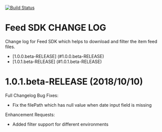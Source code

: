 [![Build Status](https://travis-ci.org/eBay/FeedSDK.svg?branch=master)](https://travis-ci.org/eBay/FeedSDK)

Feed SDK CHANGE LOG
====================
Change log for Feed SDK which helps to download and filter the item feed files.
* [1.0.0.beta-RELEASE] (#1.0.0.beta-RELEASE)
* [1.0.1.beta-RELEASE] (#1.0.1.beta-RELEASE)

# 1.0.1.beta-RELEASE (2018/10/10)
Full Changelog
Bug Fixes:
* Fix the filePath which has null value when date input field is missing

Enhancement Requests:
* Added filter support for different environments